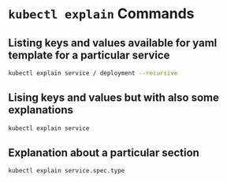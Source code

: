 # `kubectl explain` Commands

## Listing keys and values available for yaml template for a particular service

```bash
kubectl explain service / deployment --recursive
```

## Lising keys and values but with also some explanations

```bash
kubectl explain service
```

## Explanation about a particular section

```bash
kubectl explain service.spec.type
```
